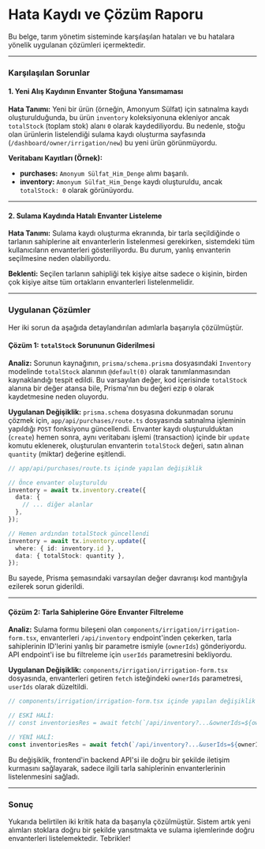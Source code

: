 # Hata Kaydı ve Çözüm Raporu

Bu belge, tarım yönetim sisteminde karşılaşılan hataları ve bu hatalara yönelik uygulanan çözümleri içermektedir.

---

### **Karşılaşılan Sorunlar**

#### 1. Yeni Alış Kaydının Envanter Stoğuna Yansımaması

**Hata Tanımı:**
Yeni bir ürün (örneğin, Amonyum Sülfat) için satınalma kaydı oluşturulduğunda, bu ürün `inventory` koleksiyonuna ekleniyor ancak `totalStock` (toplam stok) alanı `0` olarak kaydediliyordu. Bu nedenle, stoğu olan ürünlerin listelendiği sulama kaydı oluşturma sayfasında (`/dashboard/owner/irrigation/new`) bu yeni ürün görünmüyordu.

**Veritabanı Kayıtları (Örnek):**
- **purchases:** `Amonyum Sülfat_Him_Denge` alımı başarılı.
- **inventory:** `Amonyum Sülfat_Him_Denge` kaydı oluşturuldu, ancak `totalStock: 0` olarak görünüyordu.

---

#### 2. Sulama Kaydında Hatalı Envanter Listeleme

**Hata Tanımı:**
Sulama kaydı oluşturma ekranında, bir tarla seçildiğinde o tarlanın sahiplerine ait envanterlerin listelenmesi gerekirken, sistemdeki tüm kullanıcıların envanterleri gösteriliyordu. Bu durum, yanlış envanterin seçilmesine neden olabiliyordu.

**Beklenti:**
Seçilen tarlanın sahipliği tek kişiye aitse sadece o kişinin, birden çok kişiye aitse tüm ortakların envanterleri listelenmelidir.

---

### **Uygulanan Çözümler**

Her iki sorun da aşağıda detaylandırılan adımlarla başarıyla çözülmüştür.

#### Çözüm 1: `totalStock` Sorununun Giderilmesi

**Analiz:**
Sorunun kaynağının, `prisma/schema.prisma` dosyasındaki `Inventory` modelinde `totalStock` alanının `@default(0)` olarak tanımlanmasından kaynaklandığı tespit edildi. Bu varsayılan değer, kod içerisinde `totalStock` alanına bir değer atansa bile, Prisma'nın bu değeri ezip `0` olarak kaydetmesine neden oluyordu.

**Uygulanan Değişiklik:**
`prisma.schema` dosyasına dokunmadan sorunu çözmek için, `app/api/purchases/route.ts` dosyasında satınalma işleminin yapıldığı `POST` fonksiyonu güncellendi. Envanter kaydı oluşturulduktan (`create`) hemen sonra, aynı veritabanı işlemi (transaction) içinde bir `update` komutu eklenerek, oluşturulan envanterin `totalStock` değeri, satın alınan `quantity` (miktar) değerine eşitlendi.

```typescript
// app/api/purchases/route.ts içinde yapılan değişiklik

// Önce envanter oluşturuldu
inventory = await tx.inventory.create({
  data: {
    // ... diğer alanlar
  },
});

// Hemen ardından totalStock güncellendi
inventory = await tx.inventory.update({
  where: { id: inventory.id },
  data: { totalStock: quantity },
});
```

Bu sayede, Prisma şemasındaki varsayılan değer davranışı kod mantığıyla ezilerek sorun giderildi.

---

#### Çözüm 2: Tarla Sahiplerine Göre Envanter Filtreleme

**Analiz:**
Sulama formu bileşeni olan `components/irrigation/irrigation-form.tsx`, envanterleri `/api/inventory` endpoint'inden çekerken, tarla sahiplerinin ID'lerini yanlış bir parametre ismiyle (`ownerIds`) gönderiyordu. API endpoint'i ise bu filtreleme için `userIds` parametresini bekliyordu.

**Uygulanan Değişiklik:**
`components/irrigation/irrigation-form.tsx` dosyasında, envanterleri getiren `fetch` isteğindeki `ownerIds` parametresi, `userIds` olarak düzeltildi.

```typescript
// components/irrigation/irrigation-form.tsx içinde yapılan değişiklik

// ESKİ HALİ:
// const inventoriesRes = await fetch(`/api/inventory?...&ownerIds=${ownerIdsParam}`);

// YENİ HALİ:
const inventoriesRes = await fetch(`/api/inventory?...&userIds=${ownerIdsParam}`);
```

Bu değişiklik, frontend'in backend API'si ile doğru bir şekilde iletişim kurmasını sağlayarak, sadece ilgili tarla sahiplerinin envanterlerinin listelenmesini sağladı.

---

### **Sonuç**

Yukarıda belirtilen iki kritik hata da başarıyla çözülmüştür. Sistem artık yeni alımları stoklara doğru bir şekilde yansıtmakta ve sulama işlemlerinde doğru envanterleri listelemektedir. Tebrikler!

